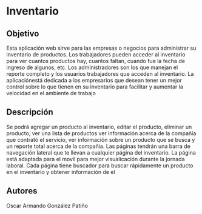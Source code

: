 # Inventario

## Objetivo
Esta aplicación web sirve para las empresas o negocios para administrar su inventario de productos. Los
trabajadores pueden acceder al inventario para ver cuantos productos hay, cuantos faltan, cuando fue la
fecha de ingreso de algunos, etc. Los administradores son los que manejan el reporte completo y los usuarios
trabajadores que acceden al inventario. La aplicaciónestá dedicada a los empresarios que desean tener un mejor control
sobre lo que tienen en su inventario para facilitar y aumentar la velocidad en el ambiente de trabajo

## Descripción
Se podrá agregar un producto al inventario, editar el producto, eliminar un producto, ver una lista de productos
ver información acerca de la compañía que contrató el servicio, ver información sobre un producto que se busca y un
reporte total acerca de la compañia. Las páginas tendrán una barra de navegación lateral que te llevan a cualquier 
página del inventario. La página está adaptada para el movil para mejor visualicación durante la jornada laboral.
Cada página tiene buscador para buscar rápidamente un producto en el inventario y obtener información de el</p>

## Autores
Oscar Armando González Patiño

